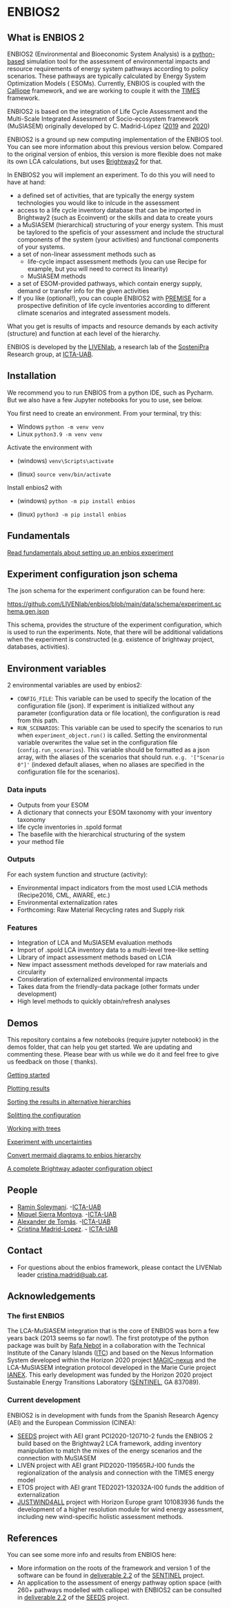 # ENBIOS2

## What is ENBIOS 2

ENBIOS2 (Environmental and Bioeconomic System Analysis)  is a [python-based](https://pypi.org/project/enbios/)
simulation tool for the assessment of environmental impacts and resource requirements of energy system
pathways according to policy scenarios. These pathways are typically calculated by Energy System Optimization Models (
ESOMs). Currently, ENBIOS is coupled with the
[Calliope](https://www.callio.pe/) framework, and we are working to couple it with
the [TIMES](https://iea-etsap.org/index.php/etsap-tools/model-generators/times) framework.

ENBIOS2 is based on the integration of Life Cycle Assessment and the Multi-Scale Integrated Assessment of
Socio-ecosystem framework (MuSIASEM) originally developed by C. Madrid-López
([2019](https://zenodo.org/records/10252544) and [2020](https://zenodo.org/records/4916338))

ENBIOS2 is a ground up new computing implementation of the ENBIOS tool. You can see more information about
this previous version below. Compared to the original version of enbios, this version is more flexible does not make
its own LCA calculations, but uses [Brightway2](https://docs.brightway.dev/en/latest/) for that.

In ENBIOS2 you will implement an experiment. To do this you will need to have at hand:

* a defined set of activities, that are typically the energy system technologies you would like to inlcude in the
  assessment
* access to a life cycle inventory database that can be imported in Brightway2 (such as Ecoinvent)
  or the skills and data to create yours
* a MuSIASEM (hierarchical) structuring of your energy system. This must be taylored to the speficis of your assessment
  and include the structural components of the system (your activities) and functional components of your systems.
* a set of non-linear assessment methods such as
    * life-cycle impact assessment methods (you can use Recipe for example, but you will need to correct its linearity)
    * MuSIASEM methods
* a set of ESOM-provided pathways, which contain energy supply, demand or transfer info for the given activities
* If you like (optional!), you can couple ENBIOS2
  with [PREMISE](https://www.sciencedirect.com/science/article/pii/S136403212200226X) for a prospective definition of
  life cycle inventories according to different climate scenarios and integrated assessment models.

What you get is results of impacts and resource demands by each activity (structure) and function at each level of the
hierarchy.

ENBIOS is developed by the [LIVENlab](https://livenlab.org/), a research lab of
the [SosteniPra](https://www.sostenipra.cat/) Research group, at [ICTA-UAB](https://www.uab.cat/icta/).

## Installation

We recommend you to run ENBIOS from a python IDE, such as Pycharm.
But we also have a few Jupyter notebooks for you to use, see below.

You first need to create an environment. From your terminal, try this:

* Windows  `python -m venv venv`
* Linux   `python3.9 -m venv venv`

Activate the environment with

* (windows)
  `venv\Scripts\activate`

* (linux)
  `source venv/bin/activate`

Install enbios2 with

* (windows)
  `python -m pip install enbios`

* (linux)
  `python3 -m pip install enbios`

## Fundamentals

[Read fundamentals about setting up an enbios experiment](https://github.com/LIVENlab/enbios/blob/main/docs/Fundamentals.md)

## Experiment configuration json schema

The json schema for the experiment configuration can be found here:

https://github.com/LIVENlab/enbios/blob/main/data/schema/experiment.schema.gen.json

This schema, provides the structure of the experiment configuration, which is used to run the experiments.
Note, that there will be additional validations when the experiment is constructed (e.g. existence of brightway project,
databases, activities).

## Environment variables

2 environmental variables are used by enbios2:

- `CONFIG_FILE`: This variable can be used to specify the location of the configuration file (json). If experiment is
  initialized without any parameter (configuration data or file location), the configuration is read from this path.
- `RUN_SCENARIOS`: This variable can be used to specify the scenarios to run when `experiment_object.run()` is called.
  Setting the environmental variable overwrites the value set in the configuration file (`config.run_scenarios`). This
  variable should be formatted as a json array, with the aliases of the scenarios that should
  run. `e.g. '["Scenario 0"]'` (indexed default aliases, when no aliases are specified in the configuration file for the
  scenarios).

### Data inputs

- Outputs from your ESOM
- A dictionary that connects your ESOM taxonomy with your inventory taxonomy
- life cycle inventories in .spold format
- The basefile with the hierarchical structuring of the system
- your method file

### Outputs

For each system function and structure (activity):

- Environmental impact indicators from the most used LCIA methods (Recipe2016, CML, AWARE, etc.)
- Environmental externalization rates
- Forthcoming: Raw Material Recycling rates and Supply risk

### Features

- Integration of LCA and MuSIASEM evaluation methods
- Import of .spold LCA inventory data to a multi-level tree-like setting
- Library of impact assessment methods based on LCIA
- New impact assessment methods developed for raw materials and circularity
- Consideration of externalized environmental impacts
- Takes data from the friendly-data package (other formats under development)
- High level methods to quickly obtain/refresh analyses

## Demos

This repository contains a few notebooks (require jupyter notebook) in the demos folder, that can help you get started.
We are updating and commenting these. Please bear with us while we do it and feel free to give us feedback on those (
thanks).

[Getting started](https://github.com/LIVENlab/enbios/blob/main/demos/intro.ipynb)

[Plotting results](https://github.com/LIVENlab/enbios/blob/main/demos/plot_results.ipynb)

[Sorting the results in alternative hierarchies](https://github.com/LIVENlab/enbios/blob/main/demos/multiple_hierarchies.ipynb)

[Splitting the configuration](https://github.com/LIVENlab/enbios/blob/main/demos/multiple_config_files.ipynb)

[Working with trees](https://github.com/LIVENlab/enbios/blob/main/demos/trees.ipynb)

[Experiment with uncertainties](https://github.com/LIVENlab/enbios/blob/main/demos/uncertainty_experiment.ipynb)

[Convert mermaid diagrams to enbios hierarchy](https://github.com/LIVENlab/enbios/blob/main/demos/mermaid.ipynb)

[A complete Brightway adaoter configuration object](https://github.com/LIVENlab/enbios/blob/main/demos/bw_adapter_config.ipynb)

## People

* [Ramin Soleymani](https://es.linkedin.com/in/ramin-soleymani-4703b17). -[ICTA-UAB](https://www.uab.cat/icta/)
* [Miquel Sierra Montoya](https://portalrecerca.uab.cat/en/persons/miquel-sierra-i-montoya). -[ICTA-UAB](https://www.uab.cat/icta/)
* [Alexander de Tomás](https://www.linkedin.com/in/alexander-de-tom%C3%A1s-pascual-a85348185/). -[ICTA-UAB](https://www.uab.cat/icta/)
* [Cristina Madrid-Lopez](https://portalrecerca.uab.cat/en/persons/cristina-madrid-lopez-3). - [ICTA-UAB](https://www.uab.cat/icta/)

## Contact

- For questions about the enbios framework, please contact the LIVENlab
  leader [cristina.madrid@uab.cat](mailto:cristina.madrid@uab.cat).

## Acknowledgements

### The first ENBIOS

The LCA-MuSIASEM integration that is the core of ENBIOS was born a few years back (2013 seems so far now!).
The first prototype of the python package was built by [Rafa Nebot](https://github.com/rnebot) in a collaboration
with the Technical Institute of the Canary Islands ([ITC](https://www.itccanarias.org/web/es/)) and based on the Nexus
Information System developed within the
Horizon 2020 project [MAGIC-nexus](https://magic-nexus.eu/) and the LCA-MuSIASEM integration protocol developed in the
Marie Curie project [IANEX](https://cordis.europa.eu/project/id/623593). This early development was funded by the
Horizon 2020 project Sustainable Energy Transitions Laboratory ([SENTINEL](https://sentinel.energy>), GA 837089).

### Current development

ENBIOS2 is in development with funds from the Spanish Research Agency (AEI) and the European Commission (CINEA):

* [SEEDS](https://seeds-project.org/) project with AEI grant PCI2020-120710-2 funds the ENBIOS 2 build based on the
  Brightway2 LCA framework, adding inventory manipulation to match the mixes of the energy scenarios and the connection
  with MuSIASEM
* LIVEN project with AEI grant PID2020-119565RJ-I00 funds the regionalization of the analysis and connection with the
  TIMES energy model
* ETOS project with AEI grant TED2021-132032A-I00 funds the addition of externalization
* [JUSTWIND4ALL](https://justwind4all.eu/) project with Horizon Europe grant 101083936 funds the development of a higher
  resolution module for wind energy assessment, including new wind-specific holistic assessment methods.

## References

You can see some more info and results from ENBIOS here:

* More information on the roots of the framework and version 1 of the software can be found in [deliverable 2.2]() of
  the [SENTINEL](https://sentinel.energy) project.
* An application to the assessment of energy pathway option space (with 260+ pathways modelled with calliope) with
  ENBIOS2 can be consulted
  in [deliverable 2.2](https://zenodo.org/record/7994038) of the [SEEDS](https://seeds-project.org/) project.
